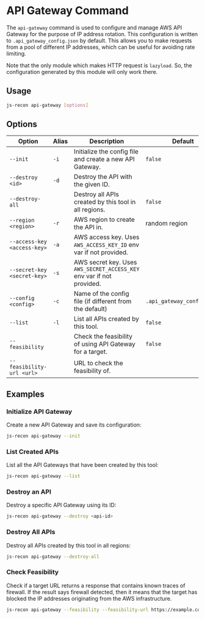 # API Gateway Command

The `api-gateway` command is used to configure and manage AWS API Gateway for the purpose of IP address rotation. This configuration is written to `.api_gateway_config.json` by default. This allows you to make requests from a pool of different IP addresses, which can be useful for avoiding rate limiting.

Note that the only module which makes HTTP request is `lazyload`. So, the configuration generated by this module will only work there.

## Usage

```bash
js-recon api-gateway [options]
```

## Options

| Option                      | Alias | Description                                                           | Default                    | Required |
| --------------------------- | ----- | --------------------------------------------------------------------- | -------------------------- | -------- |
| `--init`                    | `-i`  | Initialize the config file and create a new API Gateway.              | `false`                    | No       |
| `--destroy <id>`            | `-d`  | Destroy the API with the given ID.                                    |                            | No       |
| `--destroy-all`             |       | Destroy all APIs created by this tool in all regions.                 | `false`                    | No       |
| `--region <region>`         | `-r`  | AWS region to create the API in.                                      | random region              | No       |
| `--access-key <access-key>` | `-a`  | AWS access key. Uses `AWS_ACCESS_KEY_ID` env var if not provided.     |                            | No       |
| `--secret-key <secret-key>` | `-s`  | AWS secret key. Uses `AWS_SECRET_ACCESS_KEY` env var if not provided. |                            | No       |
| `--config <config>`         | `-c`  | Name of the config file (if different from the default)               | `.api_gateway_config.json` | No       |
| `--list`                    | `-l`  | List all APIs created by this tool.                                   | `false`                    | No       |
| `--feasibility`             |       | Check the feasibility of using API Gateway for a target.              | `false`                    | No       |
| `--feasibility-url <url>`   |       | URL to check the feasibility of.                                      |                            | No       |

## Examples

### Initialize API Gateway

Create a new API Gateway and save its configuration:

```bash
js-recon api-gateway --init
```

### List Created APIs

List all the API Gateways that have been created by this tool:

```bash
js-recon api-gateway --list
```

### Destroy an API

Destroy a specific API Gateway using its ID:

```bash
js-recon api-gateway --destroy <api-id>
```

### Destroy All APIs

Destroy all APIs created by this tool in all regions:

```bash
js-recon api-gateway --destroy-all
```

### Check Feasibility

Check if a target URL returns a response that contains known traces of firewall. If the result says firewall detected, then it means that the target has blocked the IP addresses originating from the AWS infrastructure.

```bash
js-recon api-gateway --feasibility --feasibility-url https://example.com
```
